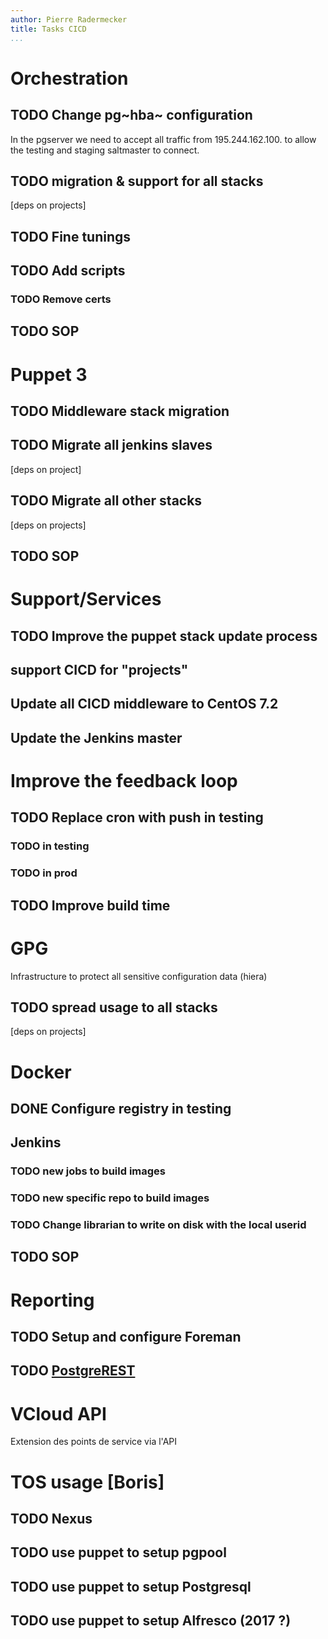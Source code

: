 ```yaml
---
author: Pierre Radermecker
title: Tasks CICD
...
```


Orchestration
=============

TODO Change pg~hba~ configuration<span class="tag" data-tag-name="salt"></span><span class="tag" data-tag-name="pgserver"></span>
---------------------------------------------------------------------------------------------------------------------------------

In the pgserver we need to accept all traffic from 195.244.162.100. to
allow the testing and staging saltmaster to connect.

TODO migration & support for all stacks
---------------------------------------

\[deps on projects\]

TODO Fine tunings
-----------------

TODO Add scripts
----------------

### TODO Remove certs<span class="tag" data-tag-name="salt"></span><span class="tag" data-tag-name="puppet"></span>

TODO SOP
--------

Puppet 3
========

TODO Middleware stack migration
-------------------------------

TODO Migrate all jenkins slaves<span class="tag" data-tag-name="jenkins"></span><span class="tag" data-tag-name="puppet"></span>
--------------------------------------------------------------------------------------------------------------------------------

\[deps on project\]

TODO Migrate all other stacks
-----------------------------

\[deps on projects\]

TODO SOP
--------

Support/Services
================

TODO Improve the puppet stack update process
--------------------------------------------

support CICD for "projects"
---------------------------

Update all CICD middleware to CentOS 7.2
----------------------------------------

Update the Jenkins master
-------------------------

Improve the feedback loop
=========================

TODO Replace cron with push in testing<span class="tag" data-tag-name="jenkins"></span><span class="tag" data-tag-name="salt"></span><span class="tag" data-tag-name="puppet"></span>
-------------------------------------------------------------------------------------------------------------------------------------------------------------------------------------

### TODO in testing

### TODO in prod

TODO Improve build time<span class="tag" data-tag-name="jenkins"></span>
------------------------------------------------------------------------

GPG
===

Infrastructure to protect all sensitive configuration data (hiera)

TODO spread usage to all stacks
-------------------------------

\[deps on projects\]

Docker
======

DONE Configure registry in testing<span class="tag" data-tag-name="docker"></span>
----------------------------------------------------------------------------------

Jenkins
-------

### TODO new jobs to build images<span class="tag" data-tag-name="jenkins"></span><span class="tag" data-tag-name="docker"></span>

### TODO new specific repo to build images<span class="tag" data-tag-name="docker"></span>

### TODO Change librarian to write on disk with the local userid<span class="tag" data-tag-name="docker"></span><span class="tag" data-tag-name="puppet"></span>

TODO SOP
--------

Reporting
=========

TODO Setup and configure Foreman
--------------------------------

TODO [PostgreREST](http://postgrest.com)
----------------------------------------

VCloud API
==========

Extension des points de service via l'API

TOS usage \[Boris\]
===================

TODO Nexus
----------

TODO use puppet to setup pgpool
-------------------------------

TODO use puppet to setup Postgresql
-----------------------------------

TODO use puppet to setup Alfresco (2017 ?)
------------------------------------------
